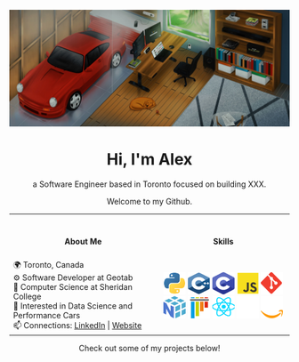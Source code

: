 
<p align='center'>
    <a href='https://alexandercarvalho.ca' target='blank'><img src='./client/src/assets/alvx-wallpaper.jpg'/></a>
    <h1 align='center'>Hi, I'm Alex</h1>
    <p align='center'>a Software Engineer based in Toronto focused on building XXX.</p>
    <p align='center'>Welcome to my Github.</p>
</p>

<table>
<tr>
<th>
<img width="441" height="0"/><br>
<h4>About Me</h4>
</th>
<th>
<img width="441" height="0"/><br>
<h4>Skills</h4>
</th>
</tr>
<tr>
<td>
🌍 Toronto, Canada <br>  
⚙️ Software Developer at Geotab <br>
🏫 Computer Science at Sheridan College <br>   
🔭 Interested in Data Science and Performance Cars <br> 
📫 Connections: <a href='https://www.linkedin.com/in/-alexandercarvalho/'>LinkedIn</a> | <a href='https://alexandercarvalho.ca'>Website</a>
</td>
<td align="center">
<img src="./client/src/assets/python.svg" width='40' height='40'/>
<img src="./client/src/assets/cpp.svg" width='40' height='40'/>
<img src="./client/src/assets/c.svg" width='40' height='40'/>
<img src="./client/src/assets/javascript.svg" width='40' height='40'/>
<img src="./client/src/assets/git.svg" width='40' height='40'/><br>
<img src="./client/src/assets/numpy.svg" width='40' height='40'/>
<img src="./client/src/assets/pytest.svg" width='40' height='40'/>
<img src="./client/src/assets/react.svg" width='40' height='40'/>
<img src="./client/src/assets/expressjs.svg" width='40' height='40'/>
<img src="./client/src/assets/aws.svg" width='40' height='40'/><br>
</td>
</tr>
</table>

<p align='center'>Check out some of my projects below!</p>